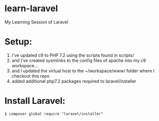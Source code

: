 # learn-laravel
My Learning Session of Laravel

# Setup:
1. I've updated c9 to PHP 7.2 using the scripts found in scripts/
2. and I've created sysmlinks to the config files of apache into my c9 workspace…
3. and I updated the virtual host to the ~/workspace/www/ folder where I checkout this repo
4. added additional php7.2 packages required to laravel/installer

# Install Laravel:

    $ composer global require "laravel/installer"
